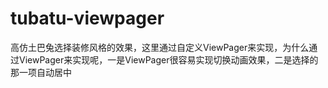 # tubatu-viewpager
高仿土巴兔选择装修风格的效果，这里通过自定义ViewPager来实现，为什么通过ViewPager来实现呢，一是ViewPager很容易实现切换动画效果，二是选择的那一项自动居中
